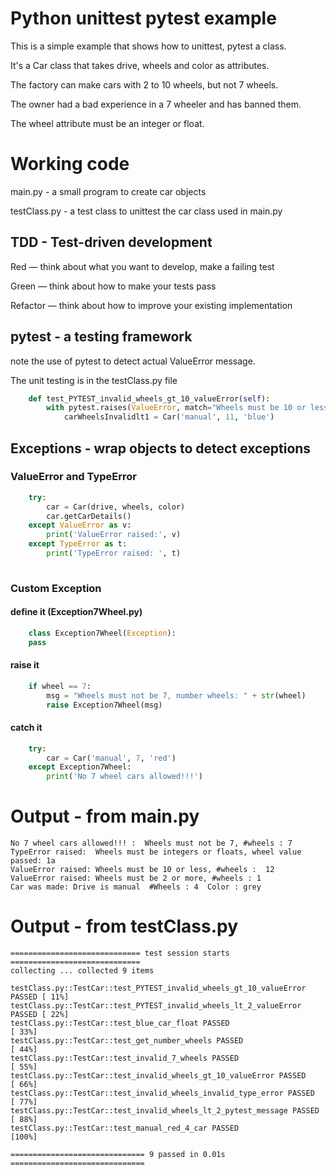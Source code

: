 # Python unittest pytest example

This is a simple example that shows how to unittest, pytest a class.

It's a Car class that takes drive, wheels and color as attributes.

The factory can make cars with 2 to 10 wheels, but not 7 wheels. 

The owner had a bad experience in a 7 wheeler and has banned them.

The wheel attribute must be an integer or float.

# Working code
main.py - a small program to create car objects

testClass.py - a test class to unittest the car class used in main.py

## TDD - Test-driven development 

Red — think about what you want to develop, make a failing test

Green — think about how to make your tests pass

Refactor — think about how to improve your existing implementation
 

## pytest - a testing framework

note the use of pytest to detect actual ValueError message.

The unit testing is in the testClass.py file

    

```python
    def test_PYTEST_invalid_wheels_gt_10_valueError(self):
        with pytest.raises(ValueError, match="Wheels must be 10 or less: 11"):
            carWheelsInvalidlt1 = Car('manual', 11, 'blue')
```

## Exceptions  - wrap objects to detect exceptions

### ValueError and TypeError

```python
    try:
        car = Car(drive, wheels, color)
        car.getCarDetails()
    except ValueError as v:
        print('ValueError raised:', v)
    except TypeError as t:
        print('TypeError raised: ', t)
    
```

### Custom Exception

#### define it (Exception7Wheel.py)

```python
    class Exception7Wheel(Exception):
    pass
```

#### raise it
```python
    if wheel == 7:
        msg = "Wheels must not be 7, number wheels: " + str(wheel)
        raise Exception7Wheel(msg)
```
#### catch it

```python
    try:
        car = Car('manual', 7, 'red')
    except Exception7Wheel:
        print('No 7 wheel cars allowed!!!')
```
# Output - from main.py
```
No 7 wheel cars allowed!!! :  Wheels must not be 7, #wheels : 7
TypeError raised:  Wheels must be integers or floats, wheel value passed: 1a
ValueError raised: Wheels must be 10 or less, #wheels :  12
ValueError raised: Wheels must be 2 or more, #wheels : 1
Car was made: Drive is manual  #Wheels : 4  Color : grey 
``` 
# Output - from testClass.py
```
============================= test session starts =============================
collecting ... collected 9 items

testClass.py::TestCar::test_PYTEST_invalid_wheels_gt_10_valueError PASSED [ 11%]
testClass.py::TestCar::test_PYTEST_invalid_wheels_lt_2_valueError PASSED [ 22%]
testClass.py::TestCar::test_blue_car_float PASSED                        [ 33%]
testClass.py::TestCar::test_get_number_wheels PASSED                     [ 44%]
testClass.py::TestCar::test_invalid_7_wheels PASSED                      [ 55%]
testClass.py::TestCar::test_invalid_wheels_gt_10_valueError PASSED       [ 66%]
testClass.py::TestCar::test_invalid_wheels_invalid_type_error PASSED     [ 77%]
testClass.py::TestCar::test_invalid_wheels_lt_2_pytest_message PASSED    [ 88%]
testClass.py::TestCar::test_manual_red_4_car PASSED                      [100%]

============================== 9 passed in 0.01s ==============================